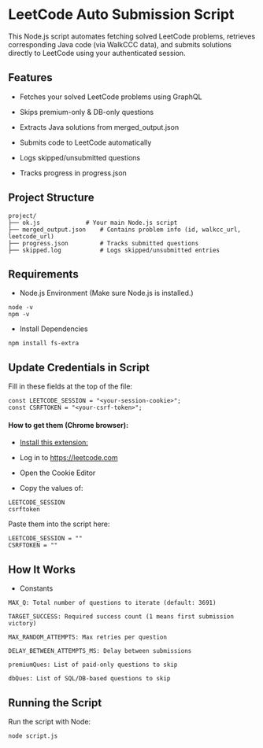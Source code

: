 # LeetCode Auto Submission Script

This Node.js script automates fetching solved LeetCode problems, retrieves corresponding Java code (via WalkCCC data), and submits solutions directly to LeetCode using your authenticated session.

## Features

-  Fetches your solved LeetCode problems using GraphQL

- Skips premium-only & DB-only questions

- Extracts Java solutions from merged_output.json

- Submits code to LeetCode automatically

- Logs skipped/unsubmitted questions

- Tracks progress in progress.json

## Project Structure
```
project/
├── ok.js             # Your main Node.js script
├── merged_output.json    # Contains problem info (id, walkcc_url, leetcode_url)
├── progress.json         # Tracks submitted questions
├── skipped.log           # Logs skipped/unsubmitted entries
```

## Requirements
- Node.js Environment (Make sure Node.js is installed.)
```
node -v
npm -v
```
- Install Dependencies
```
npm install fs-extra
```

## Update Credentials in Script

Fill in these fields at the top of the file:
```
const LEETCODE_SESSION = "<your-session-cookie>";
const CSRFTOKEN = "<your-csrf-token>";
```
#### How to get them (Chrome browser):

- [Install this extension:](https://chromewebstore.google.com/detail/cookie-editor/iphcomljdfghbkdcfndaijbokpgddeno)

- Log in to https://leetcode.com

- Open the Cookie Editor

- Copy the values of:
```
LEETCODE_SESSION
csrftoken
```

Paste them into the script here:
```
LEETCODE_SESSION = ""
CSRFTOKEN = ""
```


## How It Works
- Constants
```
MAX_Q: Total number of questions to iterate (default: 3691)

TARGET_SUCCESS: Required success count (1 means first submission victory)

MAX_RANDOM_ATTEMPTS: Max retries per question

DELAY_BETWEEN_ATTEMPTS_MS: Delay between submissions

premiumQues: List of paid-only questions to skip

dbQues: List of SQL/DB-based questions to skip
```

## Running the Script

Run the script with Node:
```
node script.js
```

